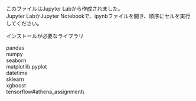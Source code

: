 このファイルはJupyter Labから作成されました。\
Jupyter LabかJupyter Notebookで、ipynbファイルを開き、順序にセルを実行してください。

インストールが必要なライブラリ

pandas\
numpy\
seaborn\
matplotlib.pyplot\
datetime\
sklearn\
xgboost\
tensorflow#athena_assignment\
